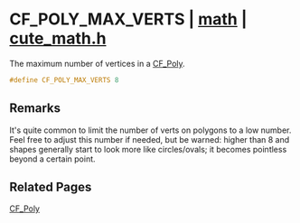 # CF_POLY_MAX_VERTS | [math](https://github.com/RandyGaul/cute_framework/blob/master/docs/math_readme.md) | [cute_math.h](https://github.com/RandyGaul/cute_framework/blob/master/include/cute_math.h)

The maximum number of vertices in a [CF_Poly](https://github.com/RandyGaul/cute_framework/blob/master/docs/math/cf_poly.md).

```cpp
#define CF_POLY_MAX_VERTS 8
```

## Remarks

It's quite common to limit the number of verts on polygons to a low number. Feel free to adjust this number if needed,
but be warned: higher than 8 and shapes generally start to look more like circles/ovals; it becomes pointless beyond a certain point.

## Related Pages

[CF_Poly](https://github.com/RandyGaul/cute_framework/blob/master/docs/math/cf_poly.md)  
